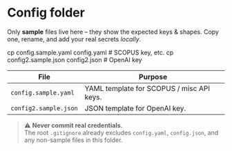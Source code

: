 # Config folder

Only **sample** files live here – they show the expected keys & shapes.
Copy one, rename, and add your real secrets *locally*.

cp config.sample.yaml config.yaml # SCOPUS key, etc.
cp config2.sample.json config2.json # OpenAI key


| File                   | Purpose                        |
|------------------------|--------------------------------|
| `config.sample.yaml`   | YAML template for SCOPUS / misc API keys. |
| `config2.sample.json`  | JSON template for OpenAI key.  |

> ⚠️  **Never commit real credentials.**  
> The root `.gitignore` already excludes `config.yaml`, `config.json`, and any non-sample files in this folder.

